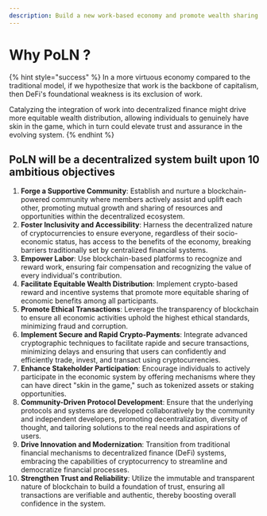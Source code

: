 ```yaml
---
description: Build a new work-based economy and promote wealth sharing.
---
```


# Why PoLN ?

{% hint style="success" %}
In a more virtuous economy compared to the traditional model, if we hypothesize that work is the backbone of capitalism, then DeFi's foundational weakness is its exclusion of work.&#x20;

Catalyzing the integration of work into decentralized finance might drive more equitable wealth distribution, allowing individuals to genuinely have skin in the game, which in turn could elevate trust and assurance in the evolving system.
{% endhint %}

## PoLN will be a decentralized system built upon 10 ambitious objectives

1. **Forge a Supportive Community**: Establish and nurture a blockchain-powered community where members actively assist and uplift each other, promoting mutual growth and sharing of resources and opportunities within the decentralized ecosystem.
2. **Foster Inclusivity and Accessibility**: Harness the decentralized nature of cryptocurrencies to ensure everyone, regardless of their socio-economic status, has access to the benefits of the economy, breaking barriers traditionally set by centralized financial systems.
3. **Empower Labor**: Use blockchain-based platforms to recognize and reward work, ensuring fair compensation and recognizing the value of every individual's contribution.
4. **Facilitate Equitable Wealth Distribution**: Implement crypto-based reward and incentive systems that promote more equitable sharing of economic benefits among all participants.
5. **Promote Ethical Transactions**: Leverage the transparency of blockchain to ensure all economic activities uphold the highest ethical standards, minimizing fraud and corruption.
6. **Implement Secure and Rapid Crypto-Payments**: Integrate advanced cryptographic techniques to facilitate rapide and secure transactions, minimizing delays and ensuring that users can confidently and efficiently trade, invest, and transact using cryptocurrencies.
7. **Enhance Stakeholder Participation**: Encourage individuals to actively participate in the economic system by offering mechanisms where they can have direct "skin in the game," such as tokenized assets or staking opportunities.
8. **Community-Driven Protocol Development**: Ensure that the underlying protocols and systems are developed collaboratively by the community and independent developers, promoting decentralization, diversity of thought, and tailoring solutions to the real needs and aspirations of users.
9. **Drive Innovation and Modernization**: Transition from traditional financial mechanisms to decentralized finance (DeFi) systems, embracing the capabilities of cryptocurrency to streamline and democratize financial processes.
10. **Strengthen Trust and Reliability**: Utilize the immutable and transparent nature of blockchain to build a foundation of trust, ensuring all transactions are verifiable and authentic, thereby boosting overall confidence in the system.
